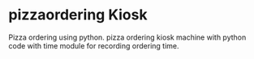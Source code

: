 # pizzaordering Kiosk
Pizza ordering using python.
pizza ordering kiosk machine with python code with time module for recording ordering time.
